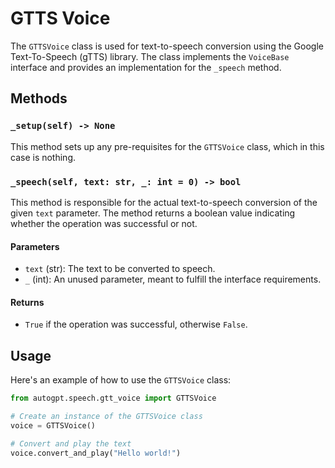# GTTS Voice

The `GTTSVoice` class is used for text-to-speech conversion using the Google Text-To-Speech (gTTS) library. The class implements the `VoiceBase` interface and provides an implementation for the `_speech` method.

## Methods

### `_setup(self) -> None`

This method sets up any pre-requisites for the `GTTSVoice` class, which in this case is nothing.

### `_speech(self, text: str, _: int = 0) -> bool`

This method is responsible for the actual text-to-speech conversion of the given `text` parameter. The method returns a boolean value indicating whether the operation was successful or not.

#### Parameters

- `text` (str): The text to be converted to speech.
- `_` (int): An unused parameter, meant to fulfill the interface requirements.

#### Returns

- `True` if the operation was successful, otherwise `False`.

## Usage

Here's an example of how to use the `GTTSVoice` class:

```python
from autogpt.speech.gtt_voice import GTTSVoice

# Create an instance of the GTTSVoice class
voice = GTTSVoice()

# Convert and play the text
voice.convert_and_play("Hello world!")
```